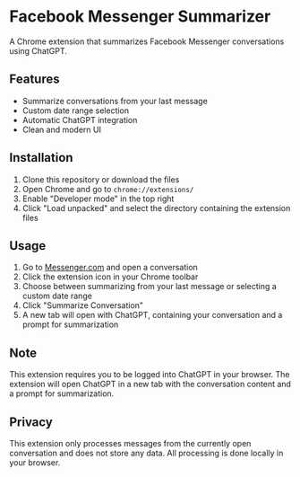 # Facebook Messenger Summarizer

A Chrome extension that summarizes Facebook Messenger conversations using ChatGPT.

## Features

- Summarize conversations from your last message
- Custom date range selection
- Automatic ChatGPT integration
- Clean and modern UI

## Installation

1. Clone this repository or download the files
2. Open Chrome and go to `chrome://extensions/`
3. Enable "Developer mode" in the top right
4. Click "Load unpacked" and select the directory containing the extension files

## Usage

1. Go to [Messenger.com](https://www.messenger.com) and open a conversation
2. Click the extension icon in your Chrome toolbar
3. Choose between summarizing from your last message or selecting a custom date range
4. Click "Summarize Conversation"
5. A new tab will open with ChatGPT, containing your conversation and a prompt for summarization

## Note

This extension requires you to be logged into ChatGPT in your browser. The extension will open ChatGPT in a new tab with the conversation content and a prompt for summarization.

## Privacy

This extension only processes messages from the currently open conversation and does not store any data. All processing is done locally in your browser.
